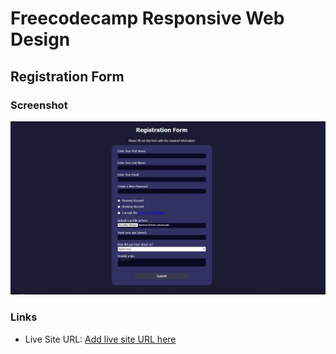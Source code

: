 # Freecodecamp Responsive Web Design

## Registration Form

### Screenshot

![](./screenshot.jpg)

### Links

- Live Site URL: [Add live site URL here](https://your-live-site-url.com)
